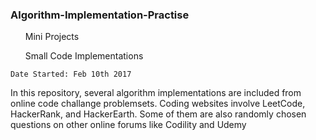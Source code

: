 ### Algorithm-Implementation-Practise

<ul>Mini Projects</ul>
<ul>Small Code Implementations </ul>



`Date Started: Feb 10th 2017`

<p>In this repository, several algorithm implementations are included from online code challange problemsets. Coding websites involve LeetCode, HackerRank, and HackerEarth. Some of them are also randomly chosen questions on other online forums like Codility and Udemy <p>
